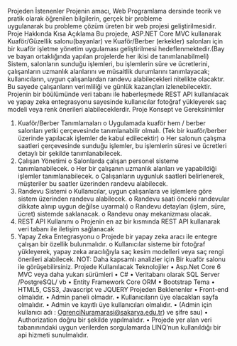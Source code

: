 Projeden İstenenler 
Projenin amacı, Web Programlama dersinde teorik ve pratik olarak öğrenilen bilgilerin, gerçek bir probleme   
uygulanarak bu probleme çözüm üreten bir web projesi geliştirilmesidir. 
Proje Hakkında Kısa Açıklama 
Bu projede, ASP.NET Core MVC kullanarak Kuaför/Güzellik salonu(bayanlar) ve Kuaför/Berber (erkekler) 
salonları için bir kuaför işletme yönetim uygulaması geliştirilmesi hedeflenmektedir.(Bay ve bayan ortaklığında 
yapılan projelerde her ikisi de tanımlanabilmeli) Sistem, salonların sunduğu işlemleri, bu işlemlerin süre ve 
ücretlerini, çalışanların uzmanlık alanlarını ve müsaitlik durumlarını tanımlayacak; kullanıcıların, uygun 
çalışanlardan randevu alabilecekleri nitelikte olacaktır. Bu sayede  çalışanların verimliliği ve günlük kazançları 
izlenebilecektir. Projenin bir böülümünde veri tabanı ile haberleşmede REST API kullanılacak ve yapay zeka 
entegrasyonu sayesinde kullanıcılar fotoğraf yükleyerek saç modeli veya renk önerileri alabileceklerdir. 
Proje Konsept ve Gereksinimler 
1. Kuaför/Berber Tanımlamaları 
o Uygulamada kuaför hem / berber salonları yetki çerçevesinde tanımlanabilir olmalı. (Tek bir 
kuaför/berber üzerinde yapılacak işlemler de kabul edilecektir) 
o Her salonun çalışma saatleri çerçevesinde sunduğu işlemler, bu işlemlerin süresi ve ücretleri 
detaylı bir şekilde tanımlanabilecek. 
2. Çalışan Yönetimi 
o Salonlarda çalışan personel sisteme tanımlanabilecek. 
o Her bir çalışanın uzmanlık alanları ve yapabildiği işlemler tanımlanabilecek. 
o Çalışanların uygunluk saatleri belirlenerek, müşteriler bu saatler üzerinden randevu alabilecek.  
3. Randevu Sistemi 
o Kullanıcılar, uygun çalışanlara ve işlemlere göre sistem üzerinden randevu alabilecek. 
o Randevu saati önceki randevular dikkate alınıp uygun değilse uyarmalı) 
o Randevu detayları (işlem, süre, ücret) sistemde saklanacak. 
o Randevu onay mekanizması olacak.  
4. REST API Kullanımı 
o Projenin en az bir kısmında REST API kullanarak veri tabanı ile iletişim sağlanacak 
5. Yapay Zeka Entegrasyonu 
o Projede bir yapay zeka aracı ile entegre çalışan bir özellik bulunmalıdır. 
o Kullanıcılar sisteme bir fotoğraf yükleyerek, yapay zeka aracılığıyla saç kesim modelleri veya 
saç rengi önerileri alabilecek. 
NOT: Daha kapsamlı analizler için Bir kuaför salonu ile görüşebilirsiniz. 
Projede Kullanılacak Teknolojiler 
• Asp.Net Core 6 MVC  veya daha yukarı sürümleri 
• C# 
• Veritabanı olarak SQL Server /PostgreSQL/ vb 
• Entity Framework Core ORM 
• Bootstrap Tema 
• HTML5, CSS3, Javascript ve JQUERY 
Projeden Beklenenler 
• Front-end olmalıdır. 
• Admin paneli olmadır. 
• Kullanıcıların üye olacakları sayfa olmalıdır. 
• Admin ve kayıtlı üye kullanıcıları olmalıdır. 
• (Admin için kullanıcı adı : OgrenciNuramarasi@sakarya.edu.tr) ve şifre sau) 
• Authorization doğru bir şekilde yapılmalıdır. 
• Projede yer alan veri tabanınındaki uygun verilerden sorgulamarda LINQ’nun kullanıldığı bir api 
hizmeti sunulmalıdır.
